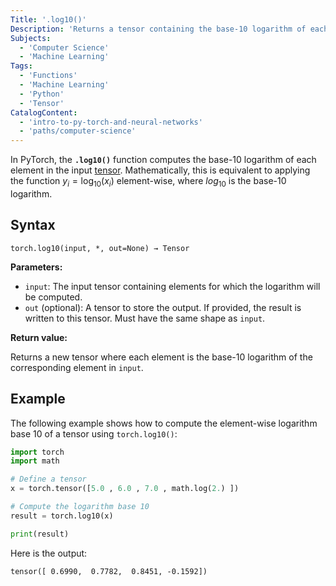 ```yaml
---
Title: '.log10()'
Description: 'Returns a tensor containing the base-10 logarithm of each element in the input tensor.'
Subjects:
  - 'Computer Science'
  - 'Machine Learning'
Tags:
  - 'Functions'
  - 'Machine Learning'
  - 'Python'
  - 'Tensor'
CatalogContent:
  - 'intro-to-py-torch-and-neural-networks'
  - 'paths/computer-science'
---
```


In PyTorch, the **`.log10()`** function computes the base-10 logarithm of each element in the input [tensor](https://www.codecademy.com/resources/docs/pytorch/tensors). Mathematically, this is equivalent to applying the function $y_i = \log_{10}(x_i)$ element-wise, where $log_{10}$ is the base-10 logarithm.

## Syntax

```pseudo
torch.log10(input, *, out=None) → Tensor
```

**Parameters:**

- `input`: The input tensor containing elements for which the logarithm will be computed.
- `out` (optional): A tensor to store the output. If provided, the result is written to this tensor. Must have the same shape as `input`.

**Return value:**

Returns a new tensor where each element is the base-10 logarithm of the corresponding element in `input`.

## Example

The following example shows how to compute the element-wise logarithm base 10 of a tensor using `torch.log10()`:

```py
import torch
import math

# Define a tensor
x = torch.tensor([5.0 , 6.0 , 7.0 , math.log(2.) ])

# Compute the logarithm base 10
result = torch.log10(x)

print(result)
```

Here is the output:

```shell
tensor([ 0.6990,  0.7782,  0.8451, -0.1592])
```
